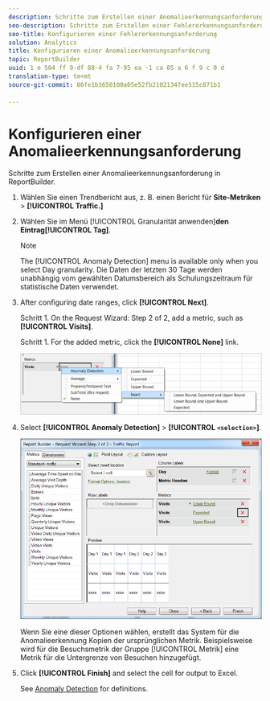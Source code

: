 ```yaml
---
description: Schritte zum Erstellen einer Anomalieerkennungsanforderung in ReportBuilder.
seo-description: Schritte zum Erstellen einer Fehlererkennungsanforderung in ReportBuilder.
seo-title: Konfigurieren einer Fehlererkennungsanforderung
solution: Analytics
title: Konfigurieren einer Anomalieerkennungsanforderung
topic: ReportBuilder
uuid: 1 e 504 ff 9-df 88-4 fa 7-95 ea -1 ca 05 a 6 f 9 c 0 d
translation-type: tm+mt
source-git-commit: 86fe1b3650100a05e52fb2102134fee515c871b1

---
```



# Konfigurieren einer Anomalieerkennungsanforderung

Schritte zum Erstellen einer Anomalieerkennungsanforderung in ReportBuilder.

1. Wählen Sie einen Trendbericht aus, z. B. einen Bericht für **Site-Metriken** &gt; **[!UICONTROL Traffic.]**
1. Wählen Sie im Menü [!UICONTROL Granularität anwenden]**den Eintrag[!UICONTROL Tag]**.

   >[!NOTE]
   >
   >The [!UICONTROL Anomaly Detection] menu is available only when you select Day granularity. Die Daten der letzten 30 Tage werden unabhängig vom gewählten Datumsbereich als Schulungszeitraum für statistische Daten verwendet.

1. After configuring date ranges, click **[!UICONTROL Next]**.

   Schritt 1. On the Request Wizard: Step 2 of 2, add a metric, such as **[!UICONTROL Visits]**.

   Schritt 1. For the added metric, click the **[!UICONTROL None]** link.

   ![Schrittergebnis](assets/anomaly_select.png)

1. Select **[!UICONTROL Anomaly Detection]** &gt; **[!UICONTROL `<selection>`]**.

   ![Schritt-Info](assets/anomaly_visit.png)

   Wenn Sie eine dieser Optionen wählen, erstellt das System für die Anomalieerkennung Kopien der ursprünglichen Metrik. Beispielsweise wird für die Besuchsmetrik der Gruppe [!UICONTROL Metrik] eine Metrik für die Untergrenze von Besuchen hinzugefügt.
1. Click **[!UICONTROL Finish]** and select the cell for output to Excel.

   See [Anomaly Detection](../../../analyze/analysis-workspace/virtual-analyst/c-anomaly-detection/anomaly-detection.md#concept_9476D6C093334B1A8044AE63835BDBE7) for definitions.
